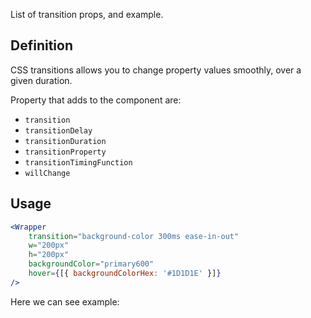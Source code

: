 List of transition props, and example.

## 	Definition

CSS transitions allows you to change property values smoothly, over a given duration.

Property that adds to the component are:

- `transition`
- `transitionDelay`
- `transitionDuration`
- `transitionProperty`
- `transitionTimingFunction`
- `willChange`

## Usage 

```jsx
<Wrapper
	transition="background-color 300ms ease-in-out"
	w="200px"
	h="200px"
	backgroundColor="primary600"
	hover={[{ backgroundColorHex: '#1D1D1E' }]}
/>
```

Here we can see example:
